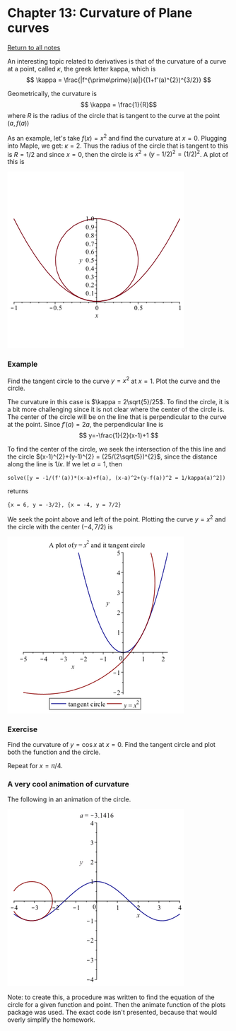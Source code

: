 Chapter 13: Curvature of Plane curves
=======

[Return to all notes](index.html)

An interesting topic related to derivatives is that of the curvature of a curve at a point, called $\kappa$, the greek letter kappa, which is
$$
\kappa = \frac{|f^{\prime\prime}(a)|}{(1+f'(a)^{2})^{3/2}}
$$

Geometrically, the curvature is
$$ \kappa = \frac{1}{R}$$
where $R$ is the radius of the circle that is tangent to the curve at the point $(a,f(a))$

As an example, let's take $f(x)=x^{2}$ and find the curvature at $x=0$.  Plugging into Maple, we get: $\kappa = 2$.  Thus the radius of the circle that is tangent to this is $R=1/2$ and since $x=0$, then the circle is $x^{2}+(y-1/2)^{2} =(1/2)^{2}$.  A plot of this is

![Plot of $y=x^2$ and its tangent circle](images/ch13/plot02.png)

### Example

Find the tangent circle to the curve $y=x^{2}$ at $x=1$.  Plot the curve and the circle.  

The curvature in this case is $\kappa = 2\sqrt{5}/25$.  To find the circle, it is a bit more challenging since it is not clear where the center of the circle is. The center of the circle will be on the line that is perpendicular to the curve at the point.  Since $f'(a)=2a$, the perpendicular line is
$$ y=-\frac{1}{2}(x-1)+1 $$

To find the center of the circle, we seek the intersection of the this line and the circle $(x-1)^{2}+(y-1)^{2} = (25/(2\sqrt{5})^{2}$, since the distance along the line is $1/\kappa$.  If we let $a=1$, then
```
solve([y = -1/(f'(a))*(x-a)+f(a), (x-a)^2+(y-f(a))^2 = 1/kappa(a)^2])
```

returns
```
{x = 6, y = -3/2}, {x = -4, y = 7/2}
```

We seek the point above and left of the point.  Plotting the curve $y=x^{2}$ and the circle with the center $(-4,7/2)$ is

![A plot of $y=x^{2}$ and its tangent circle](images/ch13/plot03.png)

### Exercise

Find the curvature of $y=\cos x$ at $x=0$.  Find the tangent circle and plot both the function and the circle.  

Repeat for $x=\pi/4$.  

### A very cool animation of curvature

The following in an animation of the circle.  

![](images/ch13/plot04.gif)

Note: to create this, a procedure was written to find the equation of the circle for a given function and point.  Then the animate function of the plots package was used.  The exact code isn't presented, because that would overly simplify the homework. 
